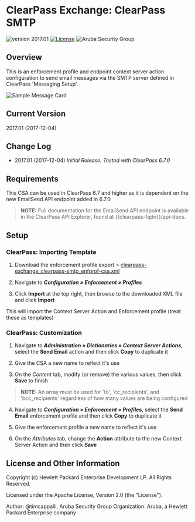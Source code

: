 # ClearPass Exchange: ClearPass SMTP

![version 2017.01](https://img.shields.io/badge/Version-2017.01-brightgreen.svg "version 2017.01") [![License](https://img.shields.io/badge/License-Apache%202.0-blue.svg)](https://opensource.org/licenses/Apache-2.0) ![Aruba Security Group](https://img.shields.io/badge/Source-Aruba_Security-orange.svg "Aruba Security Group")

## Overview

This is an enforcement profile and endpoint context server action configuration to send email messages via the SMTP server defined in ClearPass 'Messaging Setup'.

![Sample Message Card](assets/teams_message-card_look-feel.png)

## Current Version

2017.01 (2017-12-04)

## Change Log

* 2017.01 (2017-12-04)
 _Initial Release. Tested with ClearPass 6.7.0_

## Requirements

This CSA can be used in ClearPass 6.7 and higher as it is dependent on the new EmailSend API endpoint added in 6.7.0

> **NOTE:** Full documentation for the EmailSend API endpoint is available in the ClearPass API Explorer, found at {{clearpass-fqdn}}/api-docs.

## Setup

### ClearPass: Importing Template

1. Download the enforcement profile export > [clearpass-exchange_clearpass-smtp_enfprof-csa.xml](clearpass-exchange_clearpass-smtp_enfprof-csa.xml)

2. Navigate to  **_Configuration » Enforcement » Profiles_**

3. Click **Import** at the top right, then browse to the downloaded XML file and click **Import**

This will import the Context Server Action and Enforcement profile (treat these as templates)

### ClearPass: Customization

1. Navigate to  **_Administration » Dictionaries » Context Server Actions_**, select the **Send Email** action and then click **Copy** to duplicate it

2. Give the CSA a new name to reflect it's use

3. On the *Content* tab, modify (or remove) the various values, then click **Save** to finish
> **NOTE:** An array must be used for 'to', 'cc_recipients', and 'bcc_recipients' regardless of how many values are being configured

4. Navigate to  **_Configuration » Enforcement » Profiles_**, select the **Send Email** enforcement profile and then click **Copy** to duplicate it

5. Give the enforcement profile a new name to reflect it's use

6. On the *Attributes* tab, change the **Action** attribute to the new Context Server Action and then click **Save**

## License and Other Information

Copyright (c) Hewlett Packard Enterprise Development LP. All Rights Reserved.

Licensed under the Apache License, Version 2.0 (the "License").

Author: @timcappalli, Aruba Security Group
Organization: Aruba, a Hewlett Packard Enterprise company
